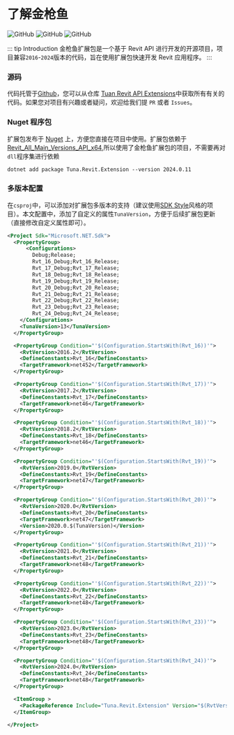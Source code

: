 # 了解金枪鱼

![GitHub](https://img.shields.io/github/license/shichuyibushishiwu/Tuna.Revit.Extension?label=License)
![GitHub](https://img.shields.io/badge/Shiwu-Tuna-green)
![GitHub](https://img.shields.io/nuget/dt/Tuna.Revit.Extension?style=flat&logo=nuget&label=nuget&link=https%3A%2F%2Fwww.nuget.org%2Fpackages%2FTuna.Revit.Extension%2F)

::: tip Introduction
金枪鱼扩展包是一个基于 Revit API 进行开发的开源项目，项目兼容`2016`-`2024`版本的代码，旨在使用扩展包快速开发 Revit 应用程序。
:::

### 源码

代码托管于[Github](https://github.com/)，您可以从仓库 [Tuan Revit API Extensions](https://github.com/shichuyibushishiwu/Tuna.Revit.Extensions)中获取所有有关的代码。如果您对项目有兴趣或者疑问，欢迎给我们提 `PR` 或者 `Issues`。

### Nuget 程序包

扩展包发布于 [Nuget](https://www.nuget.org/) 上，方便您直接在项目中使用。扩展包依赖于[Revit_All_Main_Versions_API_x64](https://www.nuget.org/packages/Revit_All_Main_Versions_API_x64/),所以使用了金枪鱼扩展包的项目，不需要再对`dll`程序集进行依赖

```xml
dotnet add package Tuna.Revit.Extension --version 2024.0.11
```

### 多版本配置

在`csproj`中，可以添加对扩展包多版本的支持（建议使用[SDK Style](https://learn.microsoft.com/zh-cn/dotnet/standard/frameworks)风格的项目）。本文配置中，添加了自定义的属性`TunaVersion`，方便于后续扩展包更新（直接修改自定义属性即可）。

```xml
<Project Sdk="Microsoft.NET.Sdk">
  <PropertyGroup>
      <Configurations>
        Debug;Release;
        Rvt_16_Debug;Rvt_16_Release;
        Rvt_17_Debug;Rvt_17_Release;
        Rvt_18_Debug;Rvt_18_Release;
        Rvt_19_Debug;Rvt_19_Release;
        Rvt_20_Debug;Rvt_20_Release;
        Rvt_21_Debug;Rvt_21_Release;
        Rvt_22_Debug;Rvt_22_Release;
        Rvt_23_Debug;Rvt_23_Release;
        Rvt_24_Debug;Rvt_24_Release;
    </Configurations>
    <TunaVersion>13</TunaVersion>
  </PropertyGroup>

  <PropertyGroup Condition="'$(Configuration.StartsWith(Rvt_16))'">
    <RvtVersion>2016.2</RvtVersion>
    <DefineConstants>Rvt_16</DefineConstants>
    <TargetFramework>net452</TargetFramework>
  </PropertyGroup>

  <PropertyGroup Condition="'$(Configuration.StartsWith(Rvt_17))'">
    <RvtVersion>2017.2</RvtVersion>
    <DefineConstants>Rvt_17</DefineConstants>
    <TargetFramework>net46</TargetFramework>
  </PropertyGroup>

  <PropertyGroup Condition="'$(Configuration.StartsWith(Rvt_18))'">
    <RvtVersion>2018.2</RvtVersion>
    <DefineConstants>Rvt_18</DefineConstants>
    <TargetFramework>net46</TargetFramework>
  </PropertyGroup>

  <PropertyGroup Condition="'$(Configuration.StartsWith(Rvt_19))'">
    <RvtVersion>2019.0</RvtVersion>
    <DefineConstants>Rvt_19</DefineConstants>
    <TargetFramework>net47</TargetFramework>
  </PropertyGroup>

  <PropertyGroup Condition="'$(Configuration.StartsWith(Rvt_20))'">
    <RvtVersion>2020.0</RvtVersion>
    <DefineConstants>Rvt_20</DefineConstants>
    <TargetFramework>net47</TargetFramework>
    <Version>2020.0.$(TunaVersion)</Version>
  </PropertyGroup>

  <PropertyGroup Condition="'$(Configuration.StartsWith(Rvt_21))'">
    <RvtVersion>2021.0</RvtVersion>
    <DefineConstants>Rvt_21</DefineConstants>
    <TargetFramework>net48</TargetFramework>
  </PropertyGroup>

  <PropertyGroup Condition="'$(Configuration.StartsWith(Rvt_22))'">
    <RvtVersion>2022.0</RvtVersion>
    <DefineConstants>Rvt_22</DefineConstants>
    <TargetFramework>net48</TargetFramework>
  </PropertyGroup>

  <PropertyGroup Condition="'$(Configuration.StartsWith(Rvt_23))'">
    <RvtVersion>2023.0</RvtVersion>
    <DefineConstants>Rvt_23</DefineConstants>
    <TargetFramework>net48</TargetFramework>
  </PropertyGroup>

  <PropertyGroup Condition="'$(Configuration.StartsWith(Rvt_24))'">
    <RvtVersion>2024.0</RvtVersion>
    <DefineConstants>Rvt_24</DefineConstants>
    <TargetFramework>net48</TargetFramework>
  </PropertyGroup>

  <ItemGroup >
    <PackageReference Include="Tuna.Revit.Extension" Version="$(RvtVersion).$(TunaVersion)"/>
  </ItemGroup>

</Project>

```
